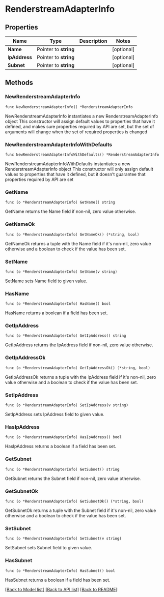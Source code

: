 # RenderstreamAdapterInfo

## Properties

Name | Type | Description | Notes
------------ | ------------- | ------------- | -------------
**Name** | Pointer to **string** |  | [optional] 
**IpAddress** | Pointer to **string** |  | [optional] 
**Subnet** | Pointer to **string** |  | [optional] 

## Methods

### NewRenderstreamAdapterInfo

`func NewRenderstreamAdapterInfo() *RenderstreamAdapterInfo`

NewRenderstreamAdapterInfo instantiates a new RenderstreamAdapterInfo object
This constructor will assign default values to properties that have it defined,
and makes sure properties required by API are set, but the set of arguments
will change when the set of required properties is changed

### NewRenderstreamAdapterInfoWithDefaults

`func NewRenderstreamAdapterInfoWithDefaults() *RenderstreamAdapterInfo`

NewRenderstreamAdapterInfoWithDefaults instantiates a new RenderstreamAdapterInfo object
This constructor will only assign default values to properties that have it defined,
but it doesn't guarantee that properties required by API are set

### GetName

`func (o *RenderstreamAdapterInfo) GetName() string`

GetName returns the Name field if non-nil, zero value otherwise.

### GetNameOk

`func (o *RenderstreamAdapterInfo) GetNameOk() (*string, bool)`

GetNameOk returns a tuple with the Name field if it's non-nil, zero value otherwise
and a boolean to check if the value has been set.

### SetName

`func (o *RenderstreamAdapterInfo) SetName(v string)`

SetName sets Name field to given value.

### HasName

`func (o *RenderstreamAdapterInfo) HasName() bool`

HasName returns a boolean if a field has been set.

### GetIpAddress

`func (o *RenderstreamAdapterInfo) GetIpAddress() string`

GetIpAddress returns the IpAddress field if non-nil, zero value otherwise.

### GetIpAddressOk

`func (o *RenderstreamAdapterInfo) GetIpAddressOk() (*string, bool)`

GetIpAddressOk returns a tuple with the IpAddress field if it's non-nil, zero value otherwise
and a boolean to check if the value has been set.

### SetIpAddress

`func (o *RenderstreamAdapterInfo) SetIpAddress(v string)`

SetIpAddress sets IpAddress field to given value.

### HasIpAddress

`func (o *RenderstreamAdapterInfo) HasIpAddress() bool`

HasIpAddress returns a boolean if a field has been set.

### GetSubnet

`func (o *RenderstreamAdapterInfo) GetSubnet() string`

GetSubnet returns the Subnet field if non-nil, zero value otherwise.

### GetSubnetOk

`func (o *RenderstreamAdapterInfo) GetSubnetOk() (*string, bool)`

GetSubnetOk returns a tuple with the Subnet field if it's non-nil, zero value otherwise
and a boolean to check if the value has been set.

### SetSubnet

`func (o *RenderstreamAdapterInfo) SetSubnet(v string)`

SetSubnet sets Subnet field to given value.

### HasSubnet

`func (o *RenderstreamAdapterInfo) HasSubnet() bool`

HasSubnet returns a boolean if a field has been set.


[[Back to Model list]](../README.md#documentation-for-models) [[Back to API list]](../README.md#documentation-for-api-endpoints) [[Back to README]](../README.md)


